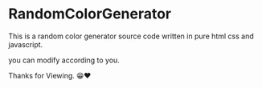# RandomColorGenerator

This is a random color generator source code written in pure html css and javascript.

you can modify according to you.

Thanks for Viewing. 😁❤️
